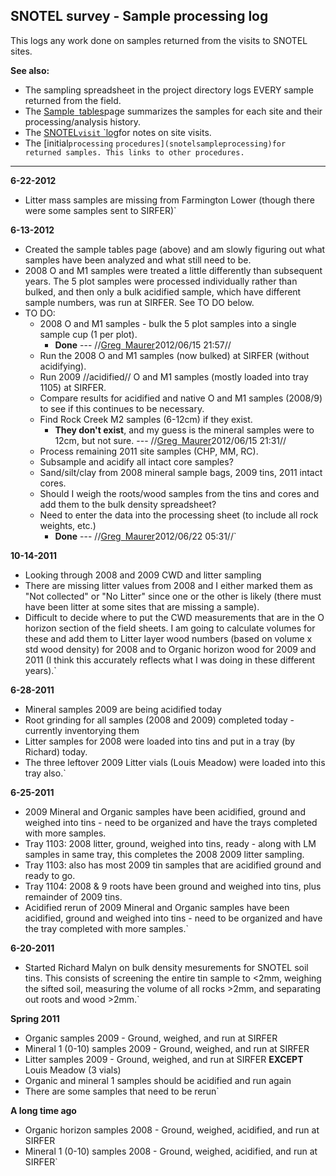 ## SNOTEL survey - Sample processing log

This logs any work done on samples returned from the visits to SNOTEL
sites.

 **See also:**

* The sampling spreadsheet in the project directory logs EVERY sample returned from the field.
* The [Sample`
`tables](sampletables)page summarizes the samples for each site and their processing/analysis history.
* The [SNOTEL`visit`
`log](snotellog_1)for notes on site visits.
* The [initial`processing`
`procedures](snotelsampleprocessing)for returned samples. This links to other procedures.`

------------------------------------------------------------------------

 **6-22-2012**

* Litter mass samples are missing from Farmington Lower (though there were some samples sent to SIRFER)`

 **6-13-2012**

* Created the sample tables page (above) and am slowly figuring out what samples have been analyzed and what still need to be.
* 2008 O and M1 samples were treated a little differently than subsequent years. The 5 plot samples were processed individually rather than bulked, and then only a bulk acidified sample, which have different sample numbers, was run at SIRFER. See TO DO below.
* TO DO:
  * 2008 O and M1 samples - bulk the 5 plot samples into a single sample cup (1 per plot).
    * **Done** --- //[Greg`
`Maurer](primaryproductivity@gmail.com)2012/06/15 21:57//
  * Run the 2008 O and M1 samples (now bulked) at SIRFER (without acidifying).
  * Run 2009 //acidified// O and M1 samples (mostly loaded into tray 1105) at SIRFER.
  * Compare results for acidified and native O and M1 samples (2008/9) to see if this continues to be necessary.
  * Find Rock Creek M2 samples (6-12cm) if they exist.
    * **They don't exist**, and my guess is the mineral samples were to 12cm, but not sure. --- //[Greg`
`Maurer](primaryproductivity@gmail.com)2012/06/15 21:31//
  * Process remaining 2011 site samples (CHP, MM, RC).
  * Subsample and acidify all intact core samples?
  * Sand/silt/clay from 2008 mineral sample bags, 2009 tins, 2011 intact cores.
  * Should I weigh the roots/wood samples from the tins and cores and add them to the bulk density spreadsheet?
  * Need to enter the data into the processing sheet (to include all rock weights, etc.) 
    * **Done** --- //[Greg`
`Maurer](primaryproductivity@gmail.com)2012/06/22 05:31//`

 **10-14-2011**

* Looking through 2008 and 2009 CWD and litter sampling
* There are missing litter values from 2008 and I either marked them as "Not collected" or "No Litter" since one or the other is likely (there must have been litter at some sites that are missing a sample).
* Difficult to decide where to put the CWD measurements that are in the O horizon section of the field sheets. I am going to calculate volumes for these and add them to Litter layer wood numbers (based on volume x std wood density) for 2008 and to Organic horizon wood for 2009 and 2011 (I think this accurately reflects what I was doing in these different years).`

 **6-28-2011**

* Mineral samples 2009 are being acidified today
* Root grinding for all samples (2008 and 2009) completed today - currently inventorying them
* Litter samples for 2008 were loaded into tins and put in a tray (by Richard) today.
* The three leftover 2009 Litter vials (Louis Meadow) were loaded into this tray also.`

 **6-25-2011**

* 2009 Mineral and Organic samples have been acidified, ground and weighed into tins - need to be organized and have the trays completed with more samples.
* Tray 1103: 2008 litter, ground, weighed into tins, ready - along with LM samples in same tray, this completes the 2008 2009 litter sampling.
* Tray 1103: also has most 2009 tin samples that are acidified ground and ready to go.
* Tray 1104: 2008 & 9 roots have been ground and weighed into tins, plus remainder of 2009 tins.
* Acidified rerun of 2009 Mineral and Organic samples have been acidified, ground and weighed into tins - need to be organized and have the tray completed with more samples.`

 **6-20-2011**

* Started Richard Malyn on bulk density mesurements for SNOTEL soil tins. This consists of screening the entire tin sample to <2mm, weighing the sifted soil, measuring the volume of all rocks >2mm, and separating out roots and wood >2mm.`

 **Spring 2011**

* Organic samples 2009 - Ground, weighed, and run at SIRFER
* Mineral 1 (0-10) samples 2009 - Ground, weighed, and run at SIRFER
* Litter samples 2009 - Ground, weighed, and run at SIRFER **EXCEPT** Louis Meadow (3 vials)
* Organic and mineral 1 samples should be acidified and run again
* There are some samples that need to be rerun`

 **A long time ago**

* Organic horizon samples 2008 - Ground, weighed, acidified, and run at SIRFER
* Mineral 1 (0-10) samples 2008 - Ground, weighed, acidified, and run at SIRFER`
